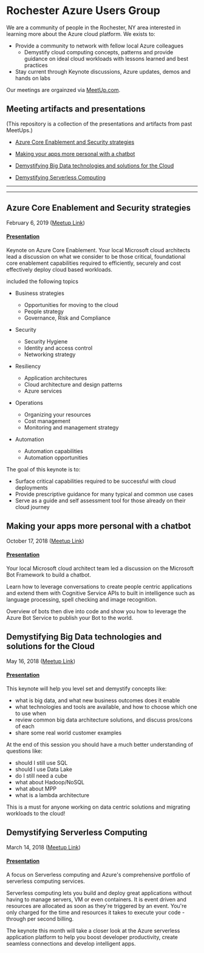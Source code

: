 # Rochester Azure Users Group
We are a community of people in the Rochester, NY area interested in learning more about the Azure cloud platform. 
We exists to:

- Provide a community to network with fellow local Azure colleagues
    - Demystify cloud computing concepts, patterns and provide guidance on ideal cloud workloads with lessons learned and best practices
- Stay current through Keynote discussions, Azure updates, demos and hands on labs

Our meetings are orgainzed via [MeetUp.com](http://www.rocazure.com). 

## Meeting artifacts and presentations
(This repository is a collection of the presentations and artifacts from past MeetUps.)

- [Azure Core Enablement and Security strategies](#Azure-Core-Enablement-and-Security-strategies)

- [Making your apps more personal with a chatbot](#Making-your-apps-more-personal-with-a-chatbot)

- [Demystifying Big Data technologies and solutions for the Cloud](#Demystifying-Big-Data-technologies-and-solutions-for-the-Cloud)

- [Demystifying Serverless Computing](#Demystifying-Serverless-Computing)

---
---

## Azure Core Enablement and Security strategies
February 6, 2019 ([Meetup Link](https://www.meetup.com/Rochester-Azure-Users-Group/events/254756633/))

#### [Presentation](./2019-02%20Azure%20Core%20Enablement/)

Keynote on Azure Core Enablement. Your local Microsoft cloud architects lead a discussion on what we consider to be those critical, foundational core enablement capabilities required to efficiently, securely and cost effectively deploy cloud based workloads.

included the following topics

-   Business strategies
    -   Opportunities for moving to the cloud
    - People strategy
    - Governance, Risk and Compliance

- Security
    - Security Hygiene
    - Identity and access control
    - Networking strategy

- Resiliency
    - Application architectures
    - Cloud architecture and design patterns
    - Azure services

- Operations
    - Organizing your resources
    - Cost management
    - Monitoring and management strategy

- Automation
    - Automation capabilities
    - Automation opportunities

The goal of this keynote is to:

- Surface critical capabilities required to be successful with cloud deployments
- Provide prescriptive guidance for many typical and common use cases
- Serve as a guide and self assessment tool for those already on their cloud journey

## Making your apps more personal with a chatbot
October 17, 2018 ([Meetup Link](https://www.meetup.com/Rochester-Azure-Users-Group/events/253621404/))

#### [Presentation](./2018-10%20Chatbots/)

Your local Microsoft cloud architect team led a discussion on the Microsoft Bot Framework to build a chatbot.

Learn how to leverage conversations to create people centric applications and extend them with Cognitive Service APIs to built in intelligence such as language processing, spell checking and image recognition.

Overview of bots then dive into code and show you how to leverage the Azure Bot Service to publish your Bot to the world.

## Demystifying Big Data technologies and solutions for the Cloud
May 16, 2018 ([Meetup Link](https://www.meetup.com/Rochester-Azure-Users-Group/events/248729549/))

#### [Presentation](./2018-05%20Demystifying%20Big%20Data/)

This keynote will help you level set and demystify concepts like:
- what is big data, and what new business outcomes does it enable
- what technologies and tools are available, and how to choose which one to use when
- review common big data architecture solutions, and discuss pros/cons of each
- share some real world customer examples

At the end of this session you should have a much better understanding of questions like:
- should I still use SQL
- should I use Data Lake
- do I still need a cube
- what about Hadoop/NoSQL
- what about MPP
- what is a lambda architecture

This is a must for anyone working on data centric solutions and migrating workloads to the cloud!

## Demystifying Serverless Computing
March 14, 2018 ([Meetup Link](https://www.meetup.com/Rochester-Azure-Users-Group/events/247709701/))

#### [Presentation](./2018-04%20Demystifying%20Serverless%20Computing/)
A focus on Serverless computing and Azure's comprehensive portfolio of serverless computing services.

Serverless computing lets you build and deploy great applications without having to manage servers, VM or even containers. It is event driven and resources are allocated as soon as they're triggered by an event. You're only charged for the time and resources it takes to execute your code - through per second billing.

The keynote this month will take a closer look at the Azure serverless application platform to help you boost developer productivity, create seamless connections and develop intelligent apps.
